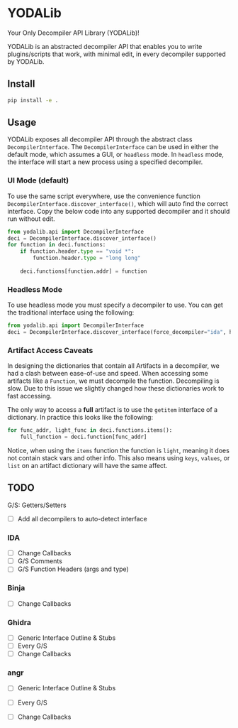 # YODALib
 Your Only Decompiler API Library (YODALib)! 

YODALib is an abstracted decompiler API that enables you to write plugins/scripts that work, with minimal edit, 
in every decompiler supported by YODALib. 

## Install
```bash
pip install -e .
```

## Usage
YODALib exposes all decompiler API through the abstract class `DecompilerInterface`. The `DecompilerInterface` 
can be used in either the default mode, which assumes a GUI, or `headless` mode. In `headless` mode, the interface will 
start a new process using a specified decompiler. 

### UI Mode (default)
To use the same script everywhere, use the convenience function `DecompilerInterface.discover_interface()`, which will
auto find the correct interface. Copy the below code into any supported decompiler and it should run without edit.
```python
from yodalib.api import DecompilerInterface
deci = DecompilerInterface.discover_interface()
for function in deci.functions:
    if function.header.type == "void *":
        function.header.type = "long long"
    
    deci.functions[function.addr] = function
```

### Headless Mode 
To use headless mode you must specify a decompiler to use. You can get the traditional interface using the following:
```python 
from yodalib.api import DecompilerInterface
deci = DecompilerInterface.discover_interface(force_decompiler="ida", headless=True)
```

### Artifact Access Caveats
In designing the dictionaries that contain all Artifacts in a decompiler, we had a clash between ease-of-use and speed. 
When accessing some artifacts like a `Function`, we must decompile the function. Decompiling is slow. Due to this issue
we slightly changed how these dictionaries work to fast accessing. 

The only way to access a **full** artifact is to use the `getitem` interface of a dictionary. In practice this 
looks like the following:
```python
for func_addr, light_func in deci.functions.items():
    full_function = deci.function[func_addr]
```

Notice, when using the `items` function the function is `light`, meaning it does not contain stack vars and other 
info. This also means using `keys`, `values`, or `list` on an artifact dictionary will have the same affect. 

## TODO
G/S: Getters/Setters
- [ ] Add all decompilers to auto-detect interface

### IDA
- [ ] Change Callbacks
- [ ] G/S Comments
- [ ] G/S Function Headers (args and type)

### Binja
- [ ] Change Callbacks

### Ghidra
- [ ] Generic Interface Outline & Stubs
- [ ] Every G/S
- [ ] Change Callbacks

### angr
- [ ] Generic Interface Outline & Stubs
- [ ] Every G/S
- [ ] Change Callbacks

